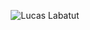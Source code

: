 <p align="center">
  <img src="https://github.com/DevLabatut/DevLabatut/assets/134607946/a04c9313-e353-445a-8221-1ca2558df9e5" alt="Lucas Labatut">
</p>

